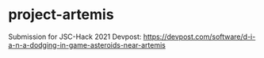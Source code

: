 # project-artemis

Submission for JSC-Hack 2021
Devpost: https://devpost.com/software/d-i-a-n-a-dodging-in-game-asteroids-near-artemis
